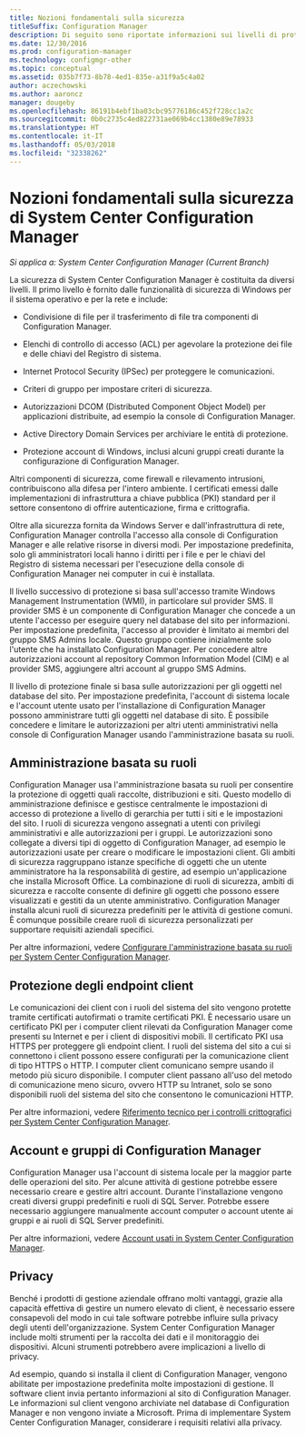 ```yaml
---
title: Nozioni fondamentali sulla sicurezza
titleSuffix: Configuration Manager
description: Di seguito sono riportate informazioni sui livelli di protezione per System Center Configuration Manager.
ms.date: 12/30/2016
ms.prod: configuration-manager
ms.technology: configmgr-other
ms.topic: conceptual
ms.assetid: 035b7f73-8b78-4ed1-835e-a31f9a5c4a02
author: aczechowski
ms.author: aaroncz
manager: dougeby
ms.openlocfilehash: 86191b4ebf1ba03cbc95776186c452f728cc1a2c
ms.sourcegitcommit: 0b0c2735c4ed822731ae069b4cc1380e89e78933
ms.translationtype: HT
ms.contentlocale: it-IT
ms.lasthandoff: 05/03/2018
ms.locfileid: "32338262"
---
```

# <a name="fundamentals-of-security-for-system-center-configuration-manager"></a>Nozioni fondamentali sulla sicurezza di System Center Configuration Manager

*Si applica a: System Center Configuration Manager (Current Branch)*

La sicurezza di System Center Configuration Manager è costituita da diversi livelli. Il primo livello è fornito dalle funzionalità di sicurezza di Windows per il sistema operativo e per la rete e include:  

-   Condivisione di file per il trasferimento di file tra componenti di Configuration Manager.  

-   Elenchi di controllo di accesso (ACL) per agevolare la protezione dei file e delle chiavi del Registro di sistema.  

-   Internet Protocol Security (IPSec) per proteggere le comunicazioni.  

-   Criteri di gruppo per impostare criteri di sicurezza.  

-   Autorizzazioni DCOM (Distributed Component Object Model) per applicazioni distribuite, ad esempio la console di Configuration Manager.  

-   Active Directory Domain Services per archiviare le entità di protezione.  

-   Protezione account di Windows, inclusi alcuni gruppi creati durante la configurazione di Configuration Manager.  

Altri componenti di sicurezza, come firewall e rilevamento intrusioni, contribuiscono alla difesa per l'intero ambiente. I certificati emessi dalle implementazioni di infrastruttura a chiave pubblica (PKI) standard per il settore consentono di offrire autenticazione, firma e crittografia.  

Oltre alla sicurezza fornita da Windows Server e dall'infrastruttura di rete, Configuration Manager controlla l'accesso alla console di Configuration Manager e alle relative risorse in diversi modi. Per impostazione predefinita, solo gli amministratori locali hanno i diritti per i file e per le chiavi del Registro di sistema necessari per l'esecuzione della console di Configuration Manager nei computer in cui è installata.  

Il livello successivo di protezione si basa sull'accesso tramite Windows Management Instrumentation (WMI), in particolare sul provider SMS. Il provider SMS è un componente di Configuration Manager che concede a un utente l'accesso per eseguire query nel database del sito per informazioni. Per impostazione predefinita, l'accesso al provider è limitato ai membri del gruppo SMS Admins locale. Questo gruppo contiene inizialmente solo l'utente che ha installato Configuration Manager. Per concedere altre autorizzazioni account al repository Common Information Model (CIM) e al provider SMS, aggiungere altri account al gruppo SMS Admins.  

Il livello di protezione finale si basa sulle autorizzazioni per gli oggetti nel database del sito. Per impostazione predefinita, l'account di sistema locale e l'account utente usato per l'installazione di Configuration Manager possono amministrare tutti gli oggetti nel database di sito. È possibile concedere e limitare le autorizzazioni per altri utenti amministrativi nella console di Configuration Manager usando l'amministrazione basata su ruoli.  



## <a name="role-based-administration"></a>Amministrazione basata su ruoli  
 Configuration Manager usa l'amministrazione basata su ruoli per consentire la protezione di oggetti quali raccolte, distribuzioni e siti. Questo modello di amministrazione definisce e gestisce centralmente le impostazioni di accesso di protezione a livello di gerarchia per tutti i siti e le impostazioni del sito. I ruoli di sicurezza vengono assegnati a utenti con privilegi amministrativi e alle autorizzazioni per i gruppi. Le autorizzazioni sono collegate a diversi tipi di oggetto di Configuration Manager, ad esempio le autorizzazioni usate per creare o modificare le impostazioni client. Gli ambiti di sicurezza raggruppano istanze specifiche di oggetti che un utente amministratore ha la responsabilità di gestire, ad esempio un'applicazione che installa Microsoft Office. La combinazione di ruoli di sicurezza, ambiti di sicurezza e raccolte consente di definire gli oggetti che possono essere visualizzati e gestiti da un utente amministrativo. Configuration Manager installa alcuni ruoli di sicurezza predefiniti per le attività di gestione comuni. È comunque possibile creare ruoli di sicurezza personalizzati per supportare requisiti aziendali specifici.  

 Per altre informazioni, vedere [Configurare l'amministrazione basata su ruoli per System Center Configuration Manager](../../core/servers/deploy/configure/configure-role-based-administration.md).  

## <a name="securing-client-endpoints"></a>Protezione degli endpoint client  
 Le comunicazioni dei client con i ruoli del sistema del sito vengono protette tramite certificati autofirmati o tramite certificati PKI. È necessario usare un certificato PKI per i computer client rilevati da Configuration Manager come presenti su Internet e per i client di dispositivi mobili. Il certificato PKI usa HTTPS per proteggere gli endpoint client. I ruoli del sistema del sito a cui si connettono i client possono essere configurati per la comunicazione client di tipo HTTPS o HTTP. I computer client comunicano sempre usando il metodo più sicuro disponibile. I computer client passano all'uso del metodo di comunicazione meno sicuro, ovvero HTTP su Intranet, solo se sono disponibili ruoli del sistema del sito che consentono le comunicazioni HTTP.  

 Per altre informazioni, vedere [Riferimento tecnico per i controlli crittografici per System Center Configuration Manager](../../protect/deploy-use/cryptographic-controls-technical-reference.md).  

## <a name="configuration-manager-accounts-and-groups"></a>Account e gruppi di Configuration Manager  
 Configuration Manager usa l'account di sistema locale per la maggior parte delle operazioni del sito. Per alcune attività di gestione potrebbe essere necessario creare e gestire altri account. Durante l'installazione vengono creati diversi gruppi predefiniti e ruoli di SQL Server. Potrebbe essere necessario aggiungere manualmente account computer o account utente ai gruppi e ai ruoli di SQL Server predefiniti.  

 Per altre informazioni, vedere [Account usati in System Center Configuration Manager](../../core/plan-design/hierarchy/accounts.md).  

## <a name="privacy"></a>Privacy  
 Benché i prodotti di gestione aziendale offrano molti vantaggi, grazie alla capacità effettiva di gestire un numero elevato di client, è necessario essere consapevoli del modo in cui tale software potrebbe influire sulla privacy degli utenti dell'organizzazione. System Center Configuration Manager include molti strumenti per la raccolta dei dati e il monitoraggio dei dispositivi. Alcuni strumenti potrebbero avere implicazioni a livello di privacy.  

 Ad esempio, quando si installa il client di Configuration Manager, vengono abilitate per impostazione predefinita molte impostazioni di gestione. Il software client invia pertanto informazioni al sito di Configuration Manager. Le informazioni sul client vengono archiviate nel database di Configuration Manager e non vengono inviate a Microsoft. Prima di implementare System Center Configuration Manager, considerare i requisiti relativi alla privacy.  

